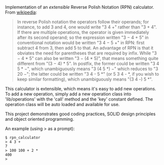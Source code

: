 Implementation of an *extensible* Reverse Polish Notation (RPN) calculator. From [wikipedia](http://en.wikipedia.org/wiki/Reverse_Polish_notation):

> In reverse Polish notation the operators follow their operands; for instance, to add 3 and 4, one would write "3 4 +" rather than "3 + 4". If there are multiple operations, the operator is given immediately after its second operand; so the expression written "3 − 4 + 5" in conventional notation would be written "3 4 − 5 +" in RPN: first subtract 4 from 3, then add 5 to that. An advantage of RPN is that it obviates the need for parentheses that are required by infix. While "3 − 4 * 5" can also be written "3 − (4 * 5)", that means something quite different from "(3 − 4) * 5". In postfix, the former could be written "3 4 5 * −", which unambiguously means "3 (4 5 *) −" which reduces to "3 20 −"; the latter could be written "3 4 - 5 *" (or 5 3 4 - *, if you wish to keep similar formatting), which unambiguously means "(3 4 -) 5 *".

This calculator is extensible, which means it's easy to add new operations. To add a new operation, simply add a new operation class into 'lib/operations' with the 'call' method and the 'key' constant defined. The operation class will be auto loaded and available for use. 

This project demonstrates good coding practices, SOLID design principles and object oriented programming. 

An example (using > as a prompt):

	$ rpn_calculator
	> 4 3 +
	7
	> 100 100 + 2 *
	400
	> 
